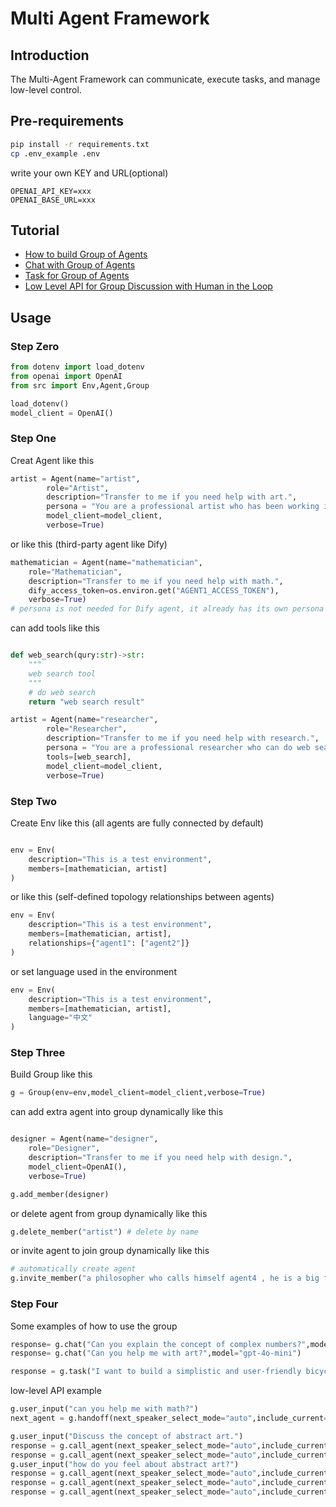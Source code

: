 # Multi Agent Framework

## Introduction

The Multi-Agent Framework can communicate, execute tasks, and manage low-level control.

## Pre-requirements

```bash
pip install -r requirements.txt
cp .env_example .env
```

write your own KEY and URL(optional)

```
OPENAI_API_KEY=xxx
OPENAI_BASE_URL=xxx
```

## Tutorial

- [How to build Group of Agents](examples/001%20group.ipynb)
- [Chat with Group of Agents](examples/002%20chat.ipynb)
- [Task for Group of Agents](examples/003%20task.ipynb)
- [Low Level API for Group Discussion with Human in the Loop](examples/999%20low-level.ipynb)


## Usage

### Step Zero

```python
from dotenv import load_dotenv
from openai import OpenAI
from src import Env,Agent,Group

load_dotenv()
model_client = OpenAI()
```

### Step One

Creat Agent like this 

```python
artist = Agent(name="artist",
        role="Artist", 
        description="Transfer to me if you need help with art.",
        persona = "You are a professional artist who has been working in the industry for over 10 years. You have a deep understanding of art history and have a strong passion for creating art. You are known for your unique style and innovative approach to art. You are always looking for new ways to express yourself and push the boundaries of what is possible in the art world.",
        model_client=model_client,
        verbose=True)
```

or like this (third-party agent like Dify)

```python
mathematician = Agent(name="mathematician",
    role="Mathematician", 
    description="Transfer to me if you need help with math.", 
    dify_access_token=os.environ.get("AGENT1_ACCESS_TOKEN"),
    verbose=True)
# persona is not needed for Dify agent, it already has its own persona
```

can add tools like this

```python

def web_search(qury:str)->str:
    """
    web search tool
    """
    # do web search
    return "web search result"

artist = Agent(name="researcher",
        role="Researcher",
        description="Transfer to me if you need help with research.",
        persona = "You are a professional researcher who can do web search to conduct research on a wide range of topics. You have a deep understanding of how to find and evaluate information from a variety of sources. You are known for your ability to quickly find relevant information and present it in a clear and concise manner.",
        tools=[web_search],
        model_client=model_client,
        verbose=True)
```


### Step Two

Create Env like this (all agents are fully connected by default)

```python

env = Env(
    description="This is a test environment",
    members=[mathematician, artist]
)
```

or like this (self-defined topology relationships between agents)

```python
env = Env(
    description="This is a test environment",
    members=[mathematician, artist],
    relationships={"agent1": ["agent2"]}
)
```

or set language used in the environment

```python
env = Env(
    description="This is a test environment",
    members=[mathematician, artist],
    language="中文"
)
```


### Step Three

Build Group like this

```python
g = Group(env=env,model_client=model_client,verbose=True)
```

can add extra agent into group dynamically like this

```python

designer = Agent(name="designer",
    role="Designer", 
    description="Transfer to me if you need help with design.", 
    model_client=OpenAI(),
    verbose=True)

g.add_member(designer)
```

or delete agent from group dynamically like this

```python
g.delete_member("artist") # delete by name
```

or invite agent to join group dynamically like this

```python
# automatically create agent
g.invite_member("a philosopher who calls himself agent4 , he is a big fan of plato and aristotle")
```

### Step Four

Some examples of how to use the group


```python
response= g.chat("Can you explain the concept of complex numbers?",model="gpt-4o-mini")
response= g.chat("Can you help me with art?",model="gpt-4o-mini")
```

```python
response = g.task("I want to build a simplistic and user-friendly bicycle help write a design brief.",model="gpt-4o-mini",strategy="auto")
```

low-level API example

```python
g.user_input("can you help me with math?")
next_agent = g.handoff(next_speaker_select_mode="auto",include_current=True,model="gpt-4o-mini")
```

```python
g.user_input("Discuss the concept of abstract art.")
response = g.call_agent(next_speaker_select_mode="auto",include_current=True,model="gpt-4o-mini")
response = g.call_agent(next_speaker_select_mode="auto",include_current=True,model="gpt-4o-mini")
g.user_input("how do you feel about abstract art?")
response = g.call_agent(next_speaker_select_mode="auto",include_current=True,model="gpt-4o-mini")
response = g.call_agent(next_speaker_select_mode="auto",include_current=True,model="gpt-4o-mini")
response = g.call_agent(next_speaker_select_mode="auto",include_current=True,model="gpt-4o-mini")
```

